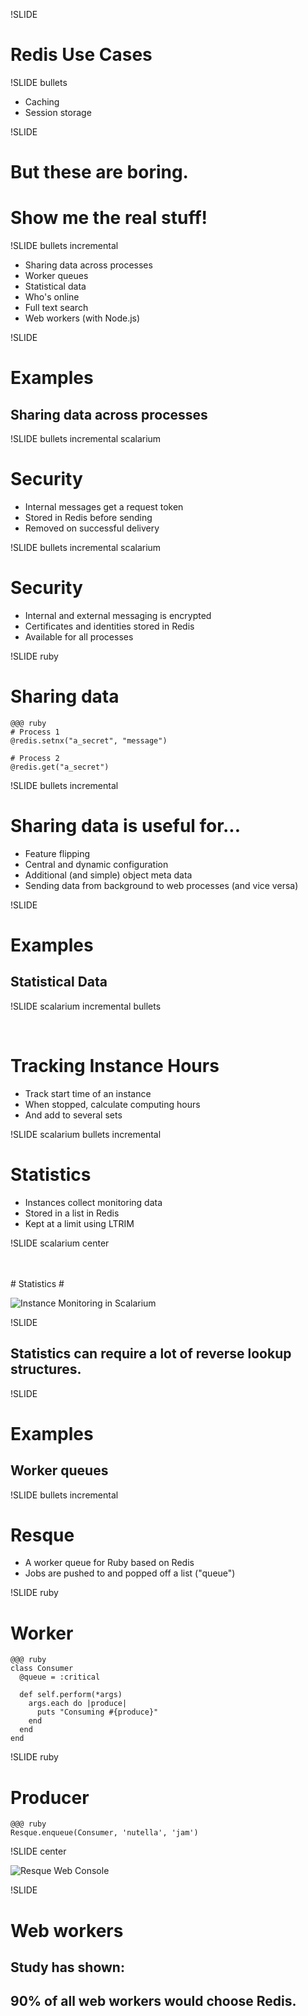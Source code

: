 !SLIDE

# Redis Use Cases #

!SLIDE bullets

* Caching
* Session storage

!SLIDE

# But these are boring. #
# Show me the real stuff! #

!SLIDE bullets incremental

* Sharing data across processes
* Worker queues
* Statistical data
* Who's online
* Full text search
* Web workers (with Node.js)

!SLIDE

# Examples #
## Sharing data across processes ##

!SLIDE bullets incremental scalarium

# Security #

* Internal messages get a request token
* Stored in Redis before sending
* Removed on successful delivery

!SLIDE bullets incremental scalarium

# Security #

* Internal and external messaging is encrypted
* Certificates and identities stored in Redis
* Available for all processes

!SLIDE ruby

# Sharing data #

    @@@ ruby
    # Process 1
    @redis.setnx("a_secret", "message")
    
    # Process 2
    @redis.get("a_secret")

!SLIDE bullets incremental

# Sharing data is useful for... #

* Feature flipping
* Central and dynamic configuration
* Additional (and simple) object meta data
* Sending data from background to web processes (and vice versa)

!SLIDE

# Examples #
## Statistical Data ##

!SLIDE scalarium incremental bullets

<br/>
  
# Tracking Instance Hours #

* Track start time of an instance
* When stopped, calculate computing hours
* And add to several sets

!SLIDE scalarium bullets incremental

# Statistics #

* Instances collect monitoring data
* Stored in a list in Redis
* Kept at a limit using LTRIM

!SLIDE scalarium center

<br/>
<br/>
# Statistics #

![Instance Monitoring in Scalarium](scalarium_monitoring.png)

!SLIDE

## Statistics can require a lot of reverse lookup structures. ##

!SLIDE

# Examples #
## Worker queues ##

!SLIDE bullets incremental

# Resque #

* A worker queue for Ruby based on Redis
* Jobs are pushed to and popped off a list ("queue")

!SLIDE ruby

# Worker #

    @@@ ruby
    class Consumer
      @queue = :critical

      def self.perform(*args)
        args.each do |produce|
          puts "Consuming #{produce}"
        end 
      end 
    end

!SLIDE ruby

# Producer #

    @@@ ruby
    Resque.enqueue(Consumer, 'nutella', 'jam')

!SLIDE center

![Resque Web Console](resque_web.png)

!SLIDE

# Web workers #

## Study has shown: ##
## 90% of all web workers would choose Redis. ##
